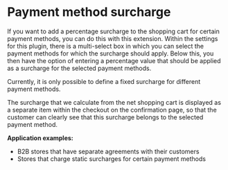 # Payment method surcharge

If you want to add a percentage surcharge to the shopping cart for certain payment methods, you can do this with this extension. Within the settings for this plugin, there is a multi-select box in which you can select the payment methods for which the surcharge should apply. Below this, you then have the option of entering a percentage value that should be applied as a surcharge for the selected payment methods.

Currently, it is only possible to define a fixed surcharge for different payment methods.

The surcharge that we calculate from the net shopping cart is displayed as a separate item within the checkout on the confirmation page, so that the customer can clearly see that this surcharge belongs to the selected payment method.

**Application examples:**

*   B2B stores that have separate agreements with their customers
*   Stores that charge static surcharges for certain payment methods

